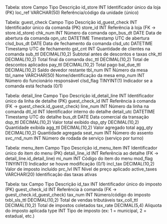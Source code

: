 Tabela: store
Campo	Tipo	Descrição
id_store	INT	Identificador único da loja (PK)
loc_ref	VARCHAR(50)	Referência/código da unidade (único)

Tabela: guest_check
Campo	Tipo	Descrição
id_guest_check	INT	Identificador único da comanda (PK)
store_id	INT	Referência à loja (FK → store.id_store)
chk_num	INT	Número da comanda
opn_bus_dt	DATE	Data de abertura da comanda
opn_utc	DATETIME	Timestamp UTC de abertura
clsd_bus_dt	DATE	Data de fechamento da comanda
clsd_utc	DATETIME	Timestamp UTC de fechamento
gst_cnt	INT	Quantidade de clientes na comanda
sub_ttl	DECIMAL(10,2)	Subtotal antes de descontos e taxas
chk_ttl	DECIMAL(10,2)	Total final da comanda
dsc_ttl	DECIMAL(10,2)	Total de descontos aplicados
pay_ttl	DECIMAL(10,2)	Total pago
bal_due_ttl	DECIMAL(10,2)	Saldo devedor restante
tbl_num	INT	Número da mesa
tbl_name	VARCHAR(50)	Nome/identificação da mesa
emp_num	INT	Número do funcionário responsável
clsd_flag	TINYINT(1)	Indicador se a comanda está fechada (0/1)

Tabela: detail_line
Campo	Tipo	Descrição
id_detail_line	INT	Identificador único da linha de detalhe (PK)
guest_check_id	INT	Referência à comanda (FK → guest_check.id_guest_check)
line_num	INT	Número da linha na comanda
dtl_id	INT	Identificador interno do detalhe
detail_utc	DATETIME	Timestamp UTC do detalhe
bus_dt	DATE	Data comercial da transação
dsp_ttl	DECIMAL(10,2)	Valor total exibido
dsp_qty	DECIMAL(10,2)	Quantidade exibida
agg_ttl	DECIMAL(10,2)	Valor agregado total
agg_qty	DECIMAL(10,2)	Quantidade agregada
seat_num	INT	Número do assento
svc_rnd_num	INT	Número de rodada de serviço (serviço por turno)

Tabela: menu_item
Campo	Tipo	Descrição
id_menu_item	INT	Identificador único do item do menu (PK)
detail_line_id	INT	Referência ao detalhe (FK → detail_line.id_detail_line)
mi_num	INT	Código do item do menu
mod_flag	TINYINT(1)	Indicador se houve modificação (0/1)
incl_tax	DECIMAL(10,2)	Valor de imposto incluído
prc_lvl	INT	Nível de preço aplicado
active_taxes	VARCHAR(20)	Identificação das taxas ativas

Tabela: tax
Campo	Tipo	Descrição
id_tax	INT	Identificador único do imposto (PK)
guest_check_id	INT	Referência à comanda (FK → guest_check.id_guest_check)
tax_num	INT	Número/código do imposto
txbl_sls_ttl	DECIMAL(10,2)	Total de vendas tributáveis
tax_coll_ttl	DECIMAL(10,2)	Total de impostos coletados
tax_rate	DECIMAL(5,4)	Alíquota do imposto aplicada
type	INT	Tipo de imposto (ex: 1 = municipal, 2 = estadual, etc.)